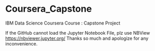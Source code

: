 # Coursera_Capstone
IBM Data Science Coursera Course : Capstone Project

If the GitHub cannot load the Jupyter Notebook File, plz use NBView https://nbviewer.jupyter.org/
Thanks so much and apologize for any inconvenience.
